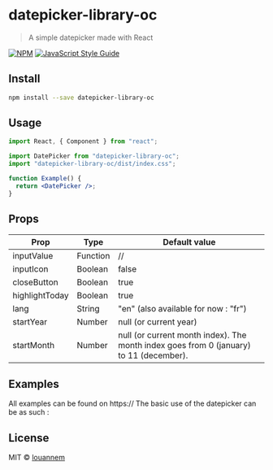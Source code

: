 # datepicker-library-oc

> A simple datepicker made with React

[![NPM](https://img.shields.io/npm/v/datepicker-library-oc.svg)](https://www.npmjs.com/package/datepicker-library-oc) [![JavaScript Style Guide](https://img.shields.io/badge/code_style-standard-brightgreen.svg)](https://standardjs.com)

## Install

```bash
npm install --save datepicker-library-oc
```

## Usage

```jsx
import React, { Component } from "react";

import DatePicker from "datepicker-library-oc";
import "datepicker-library-oc/dist/index.css";

function Example() {
  return <DatePicker />;
}
```

## Props

| Prop           | Type     | Default value                                                                          |
| -------------- | -------- | -------------------------------------------------------------------------------------- |
| inputValue     | Function | //                                                                                     |
| inputIcon      | Boolean  | false                                                                                  |
| closeButton    | Boolean  | true                                                                                   |
| highlightToday | Boolean  | true                                                                                   |
| lang           | String   | "en" (also available for now : "fr")                                                   |
| startYear      | Number   | null (or current year)                                                                 |
| startMonth     | Number   | null (or current month index). The month index goes from 0 (january) to 11 (december). |

## Examples

All examples can be found on https://
The basic use of the datepicker can be as such :

## License

MIT © [louannem](https://github.com/louannem)
